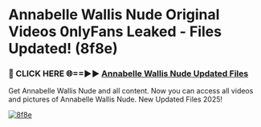 # Annabelle Wallis Nude Original Videos 0nlyFans Leaked - Files Updated! (8f8e)

<h3>🔴 CLICK HERE 🌐==►► <a href="https://tinyurl.com/52m3yx9h" rel="nofollow">Annabelle Wallis Nude Updated Files</a></h3>

Get Annabelle Wallis Nude and all content. Now you can access all videos and pictures of Annabelle Wallis Nude. New Updated Files 2025!

[![8f8e](https://i.imgur.com/TnHtlc8.gif)](https://tinyurl.com/52m3yx9h)
